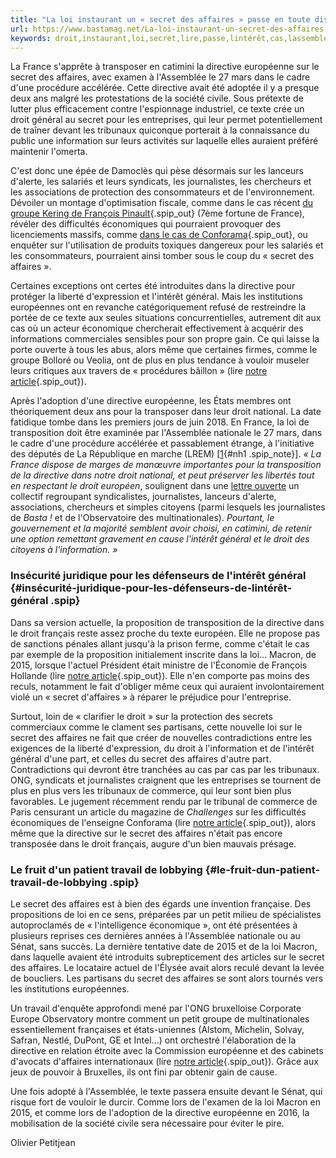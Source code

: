 ```yaml
---
title: "La loi instaurant un « secret des affaires » passe en toute discrétion à l’Assemblée"
url: https://www.bastamag.net/La-loi-instaurant-un-secret-des-affaires-passe-en-toute-discretion-a-l
keywords: droit,instaurant,loi,secret,lire,passe,lintérêt,cas,lassemblée,directive,texte,affaires,discrétion
---
```

La France s'apprête à transposer en catimini la directive européenne sur le secret des affaires, avec examen à l'Assemblée le 27 mars dans le cadre d'une procédure accélérée. Cette directive avait été adoptée il y a presque deux ans malgré les protestations de la société civile. Sous prétexte de lutter plus efficacement contre l'espionnage industriel, ce texte crée un droit général au secret pour les entreprises, qui leur permet potentiellement de traîner devant les tribunaux quiconque porterait à la connaissance du public une information sur leurs activités sur laquelle elles auraient préféré maintenir l'omerta.

C'est donc une épée de Damoclès qui pèse désormais sur les lanceurs d'alerte, les salariés et leurs syndicats, les journalistes, les chercheurs et les associations de protection des consommateurs et de l'environnement. Dévoiler un montage d'optimisation fiscale, comme dans le cas récent [du groupe Kering de François Pinault](https://www.mediapart.fr/journal/economie/160318/le-systeme-pinault-une-evasion-25-milliards-deuros?utm_source=twitter&utm_medium=social&utm_campaign=Sharing&xtor=CS3-67){.spip_out} (7ème fortune de France), révéler des difficultés économiques qui pourraient provoquer des licenciements massifs, comme [dans le cas de Conforama](http://multinationales.org/La-censure-par-la-justice-d-un-article-de-Challenges-reveille-les-craintes-sur){.spip_out}, ou enquêter sur l'utilisation de produits toxiques dangereux pour les salariés et les consommateurs, pourraient ainsi tomber sous le coup du « secret des affaires ».

Certaines exceptions ont certes été introduites dans la directive pour protéger la liberté d'expression et l'intérêt général. Mais les institutions européennes ont en revanche catégoriquement refusé de restreindre la portée de ce texte aux seules situations concurrentielles, autrement dit aux cas où un acteur économique chercherait effectivement à acquérir des informations commerciales sensibles pour son propre gain. Ce qui laisse la porte ouverte à tous les abus, alors même que certaines firmes, comme le groupe Bolloré ou Veolia, ont de plus en plus tendance à vouloir museler leurs critiques aux travers de « procédures bâillon » (lire [notre article](https://multinationales.org/On-ne-se-taira-pas-Journalistes-et-societe-civile-se-mobilisent-contre-les){.spip_out}).

Après l'adoption d'une directive européenne, les États membres ont théoriquement deux ans pour la transposer dans leur droit national. La date fatidique tombe dans les premiers jours de juin 2018. En France, la loi de transposition doit être examinée par l'Assemblée nationale le 27 mars, dans le cadre d'une procédure accélérée et passablement étrange, à l'initiative des députés de La République en marche (LREM) \[[1](#nb1 "C’est habituellement toujours le gouvernement qui prépare les lois de (...)"){#nh1 .spip_note}\]. *« La France dispose de marges de manœuvre importantes pour la transposition de la directive dans notre droit national, et peut préserver les libertés tout en respectant le droit européen*, soulignent dans une [lettre ouverte](https://www.bastamag.net/La-loi-sur-le-secret-des-affaires-est-un-danger-pour-nos-libertes-fondamentales) un collectif regroupant syndicalistes, journalistes, lanceurs d'alerte, associations, chercheurs et simples citoyens (parmi lesquels les journalistes de *Basta !* et de l'Observatoire des multinationales). *Pourtant, le gouvernement et la majorité semblent avoir choisi, en catimini, de retenir une option remettant gravement en cause l'intérêt général et le droit des citoyens à l'information. »*

### Insécurité juridique pour les défenseurs de l'intérêt général {#insécurité-juridique-pour-les-défenseurs-de-lintérêt-général .spip}

Dans sa version actuelle, la proposition de transposition de la directive dans le droit français reste assez proche du texte européen. Elle ne propose pas de sanctions pénales allant jusqu'à la prison ferme, comme c'était le cas par exemple de la proposition initialement inscrite dans la loi\... Macron, de 2015, lorsque l'actuel Président était ministre de l'Économie de François Hollande (lire [notre article](https://multinationales.org/Secret-des-affaires-les){.spip_out}). Elle n'en comporte pas moins des reculs, notamment le fait d'obliger même ceux qui auraient involontairement violé un « secret d'affaires » à réparer le préjudice pour l'entreprise.

Surtout, loin de « clarifier le droit » sur la protection des secrets commerciaux comme le clament ses partisans, cette nouvelle loi sur le secret des affaires ne fait que créer de nouvelles contradictions entre les exigences de la liberté d'expression, du droit à l'information et de l'intérêt général d'une part, et celles du secret des affaires d'autre part. Contradictions qui devront être tranchées au cas par cas par les tribunaux. ONG, syndicats et journalistes craignent que les entreprises se tournent de plus en plus vers les tribunaux de commerce, qui leur sont bien plus favorables. Le jugement récemment rendu par le tribunal de commerce de Paris censurant un article du magazine de *Challenges* sur les difficultés économiques de l'enseigne Conforama (lire [notre article](https://multinationales.org/La-censure-par-la-justice-d-un-article-de-Challenges-reveille-les-craintes-sur){.spip_out}), alors même que la directive sur le secret des affaires n'était pas encore transposée dans le droit français, augure d'un bien mauvais présage.

### Le fruit d'un patient travail de lobbying {#le-fruit-dun-patient-travail-de-lobbying .spip}

Le secret des affaires est à bien des égards une invention française. Des propositions de loi en ce sens, préparées par un petit milieu de spécialistes autoproclamés de « l'intelligence économique », ont été présentées à plusieurs reprises ces dernières années à l'Assemblée nationale ou au Sénat, sans succès. La dernière tentative date de 2015 et de la loi Macron, dans laquelle avaient été introduits subrepticement des articles sur le secret des affaires. Le locataire actuel de l'Élysée avait alors reculé devant la levée de boucliers. Les partisans du secret des affaires se sont alors tournés vers les institutions européennes.

Un travail d'enquête approfondi mené par l'ONG bruxelloise Corporate Europe Observatory montre comment un petit groupe de multinationales essentiellement françaises et états-uniennes (Alstom, Michelin, Solvay, Safran, Nestlé, DuPont, GE et Intel\...) ont orchestré l'élaboration de la directive en relation étroite avec la Commission européenne et des cabinets d'avocats d'affaires internationaux (lire [notre article](https://multinationales.org/Secret-des-affaires-comment-les-lobbies-economiques-orchestrent-la-regression){.spip_out}). Grâce aux jeux de pouvoir à Bruxelles, ils ont fini par obtenir gain de cause.

Une fois adopté à l'Assemblée, le texte passera ensuite devant le Sénat, qui risque fort de vouloir le durcir. Comme lors de l'examen de la loi Macron en 2015, et comme lors de l'adoption de la directive européenne en 2016, la mobilisation de la société civile sera nécessaire pour éviter le pire.

Olivier Petitjean
